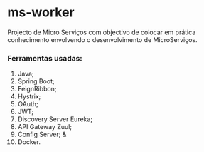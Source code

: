 # ms-worker
Projecto de Micro Serviços com objectivo de colocar em prática conhecimento envolvendo o desenvolvimento de MicroServiços.

### Ferramentas usadas:
1. Java;
2. Spring Boot;
3.  FeignRibbon;
4.  Hystrix;
5.  OAuth; 
6.  JWT;
7.  Discovery Server Eureka;
8.  API Gateway Zuul;
9.  Config Server; &
10.  Docker.
